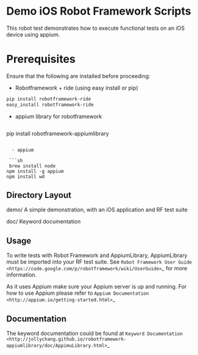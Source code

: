 Demo iOS Robot Framework Scripts
=========

This robot test demonstrates how to execute functional tests on an iOS device using appium.

Prerequisites
=========

Ensure that the following are installed before proceeding:

  - Robotframework + ride (using easy install or pip)

 ```sh
pip install robotframework-ride
easy_install robotframework-ride
```  
  -  appium library for robotframework
     ```sh
   pip install robotframework-appiumlibrary  
```

  - appium

 ```sh
 brew install node
npm install -g appium  
npm install wd
```

Directory Layout
----------------

demo/
    A simple demonstration, with an iOS application and RF test suite

doc/
    Keyword documentation

Usage
-----

To write tests with Robot Framework and AppiumLibrary,
AppiumLibrary must be imported into your RF test suite.
See `Robot Framework User Guide <https://code.google.com/p/robotframework/wiki/UserGuide>`_
for more information.

As it uses Appium make sure your Appium server is up and running.
For how to use Appium please refer to `Appium Documentation <http://appium.io/getting-started.html>`_

Documentation
-------------

The keyword documentation could be found at `Keyword Documentation
<http://jollychang.github.io/robotframework-appiumlibrary/doc/AppimuLibrary.html>`_
